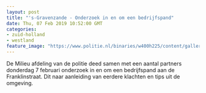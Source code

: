 ```yaml
---
layout: post
title: "'s-Gravenzande - Onderzoek in en om een bedrijfspand"
date: Thu, 07 Feb 2019 10:52:00 GMT
categories: 
- zuid-holland 
- westland 
feature_image: "https://www.politie.nl/binaries/w400h225/content/gallery/politie/nieuws/2019/februari/06-dh/franklinstraat22.jpg"
---
```


De Milieu afdeling van de politie deed samen met een aantal partners donderdag 7 februari onderzoek in en om een bedrijfspand aan de Franklinstraat. Dit naar aanleiding van eerdere klachten en tips uit de omgeving.
